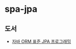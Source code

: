 # spa-jpa

## 도서
* [자바 ORM 표준 JPA 프로그래밍](https://www.aladin.co.kr/shop/wproduct.aspx?ItemId=62681446)
